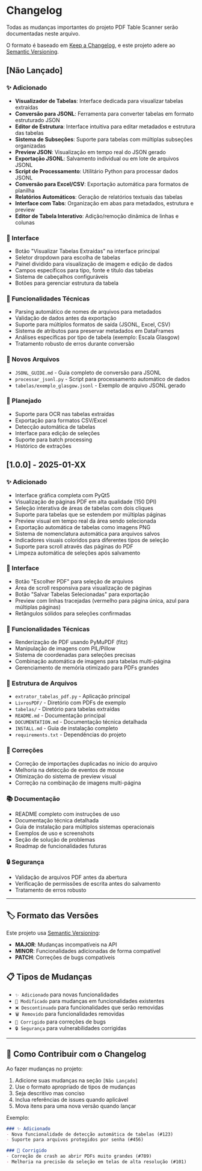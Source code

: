 # Changelog

Todas as mudanças importantes do projeto PDF Table Scanner serão documentadas neste arquivo.

O formato é baseado em [Keep a Changelog](https://keepachangelog.com/pt-BR/1.0.0/),
e este projeto adere ao [Semantic Versioning](https://semver.org/lang/pt-BR/).

## [Não Lançado]

### ✨ Adicionado
- **Visualizador de Tabelas**: Interface dedicada para visualizar tabelas extraídas
- **Conversão para JSONL**: Ferramenta para converter tabelas em formato estruturado JSON
- **Editor de Estrutura**: Interface intuitiva para editar metadados e estrutura das tabelas
- **Sistema de Subseções**: Suporte para tabelas com múltiplas subseções organizadas
- **Preview JSON**: Visualização em tempo real do JSON gerado
- **Exportação JSONL**: Salvamento individual ou em lote de arquivos JSONL
- **Script de Processamento**: Utilitário Python para processar dados JSONL
- **Conversão para Excel/CSV**: Exportação automática para formatos de planilha
- **Relatórios Automáticos**: Geração de relatórios textuais das tabelas
- **Interface com Tabs**: Organização em abas para metadados, estrutura e preview
- **Editor de Tabela Interativo**: Adição/remoção dinâmica de linhas e colunas

### 🎨 Interface
- Botão "Visualizar Tabelas Extraídas" na interface principal
- Seletor dropdown para escolha de tabelas
- Painel dividido para visualização de imagem e edição de dados
- Campos específicos para tipo, fonte e título das tabelas
- Sistema de cabeçalhos configuráveis
- Botões para gerenciar estrutura da tabela

### 🔧 Funcionalidades Técnicas
- Parsing automático de nomes de arquivos para metadados
- Validação de dados antes da exportação
- Suporte para múltiplos formatos de saída (JSONL, Excel, CSV)
- Sistema de atributos para preservar metadados em DataFrames
- Análises específicas por tipo de tabela (exemplo: Escala Glasgow)
- Tratamento robusto de erros durante conversão

### 📁 Novos Arquivos
- `JSONL_GUIDE.md` - Guia completo de conversão para JSONL
- `processar_jsonl.py` - Script para processamento automático de dados
- `tabelas/exemplo_glasgow.jsonl` - Exemplo de arquivo JSONL gerado

### 🎯 Planejado
- Suporte para OCR nas tabelas extraídas
- Exportação para formatos CSV/Excel
- Detecção automática de tabelas
- Interface para edição de seleções
- Suporte para batch processing
- Histórico de extrações

## [1.0.0] - 2025-01-XX

### ✨ Adicionado
- Interface gráfica completa com PyQt5
- Visualização de páginas PDF em alta qualidade (150 DPI)
- Seleção interativa de áreas de tabelas com dois cliques
- Suporte para tabelas que se estendem por múltiplas páginas
- Preview visual em tempo real da área sendo selecionada
- Exportação automática de tabelas como imagens PNG
- Sistema de nomenclatura automática para arquivos salvos
- Indicadores visuais coloridos para diferentes tipos de seleção
- Suporte para scroll através das páginas do PDF
- Limpeza automática de seleções após salvamento

### 🎨 Interface
- Botão "Escolher PDF" para seleção de arquivos
- Área de scroll responsiva para visualização de páginas
- Botão "Salvar Tabelas Selecionadas" para exportação
- Preview com linhas tracejadas (vermelho para página única, azul para múltiplas páginas)
- Retângulos sólidos para seleções confirmadas

### 🔧 Funcionalidades Técnicas
- Renderização de PDF usando PyMuPDF (fitz)
- Manipulação de imagens com PIL/Pillow
- Sistema de coordenadas para seleções precisas
- Combinação automática de imagens para tabelas multi-página
- Gerenciamento de memória otimizado para PDFs grandes

### 📁 Estrutura de Arquivos
- `extrator_tabelas_pdf.py` - Aplicação principal
- `LivrosPDF/` - Diretório com PDFs de exemplo
- `tabelas/` - Diretório para tabelas extraídas
- `README.md` - Documentação principal
- `DOCUMENTATION.md` - Documentação técnica detalhada
- `INSTALL.md` - Guia de instalação completo
- `requirements.txt` - Dependências do projeto

### 🐛 Correções
- Correção de importações duplicadas no início do arquivo
- Melhoria na detecção de eventos de mouse
- Otimização do sistema de preview visual
- Correção na combinação de imagens multi-página

### 📚 Documentação
- README completo com instruções de uso
- Documentação técnica detalhada
- Guia de instalação para múltiplos sistemas operacionais
- Exemplos de uso e screenshots
- Seção de solução de problemas
- Roadmap de funcionalidades futuras

### 🔒 Segurança
- Validação de arquivos PDF antes da abertura
- Verificação de permissões de escrita antes do salvamento
- Tratamento de erros robusto

---

## 🏷️ Formato das Versões

Este projeto usa [Semantic Versioning](https://semver.org/):

- **MAJOR**: Mudanças incompatíveis na API
- **MINOR**: Funcionalidades adicionadas de forma compatível
- **PATCH**: Correções de bugs compatíveis

## 📋 Tipos de Mudanças

- `✨ Adicionado` para novas funcionalidades
- `🔄 Modificado` para mudanças em funcionalidades existentes
- `❌ Descontinuado` para funcionalidades que serão removidas
- `🗑️ Removido` para funcionalidades removidas
- `🐛 Corrigido` para correções de bugs
- `🔒 Segurança` para vulnerabilidades corrigidas

---

## 🤝 Como Contribuir com o Changelog

Ao fazer mudanças no projeto:

1. Adicione suas mudanças na seção `[Não Lançado]`
2. Use o formato apropriado de tipos de mudanças
3. Seja descritivo mas conciso
4. Inclua referências de issues quando aplicável
5. Mova itens para uma nova versão quando lançar

Exemplo:
```markdown
### ✨ Adicionado
- Nova funcionalidade de detecção automática de tabelas (#123)
- Suporte para arquivos protegidos por senha (#456)

### 🐛 Corrigido
- Correção de crash ao abrir PDFs muito grandes (#789)
- Melhoria na precisão da seleção em telas de alta resolução (#101)
```
